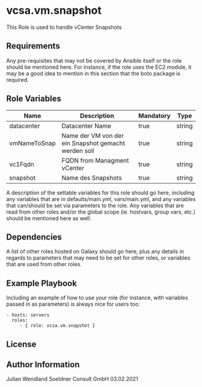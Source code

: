 vcsa.vm.snapshot
================

This Role is used to handle vCenter Snapshots

Requirements
------------

Any pre-requisites that may not be covered by Ansible itself or the role should be mentioned here. For instance, if the role uses the EC2 module, it may be a good idea to mention in this section that the boto package is required.

Role Variables
--------------

| Name           | Description                                | Mandatory | Type   |
| -------------- | ------------------------------------------ | --------- | ------ |
| datacenter | Datacenter Name | true | string
| vmNameToSnap | Name der VM von der ein Snapshot gemacht werden soll | true | string
| vc1Fqdn | FQDN from Managment vCenter | true | string
| snapshot | Name des Snapshots | true | string

A description of the settable variables for this role should go here, including any variables that are in defaults/main.yml, vars/main.yml, and any variables that can/should be set via parameters to the role. Any variables that are read from other roles and/or the global scope (ie. hostvars, group vars, etc.) should be mentioned here as well.

Dependencies
------------

A list of other roles hosted on Galaxy should go here, plus any details in regards to parameters that may need to be set for other roles, or variables that are used from other roles.

Example Playbook
----------------

Including an example of how to use your role (for instance, with variables passed in as parameters) is always nice for users too:

    - hosts: servers
      roles:
         - { role: vcsa.vm.snapshot }

License
-------


Author Information
------------------
Julian Wendland
Soeldner Consult GmbH
03.02.2021
